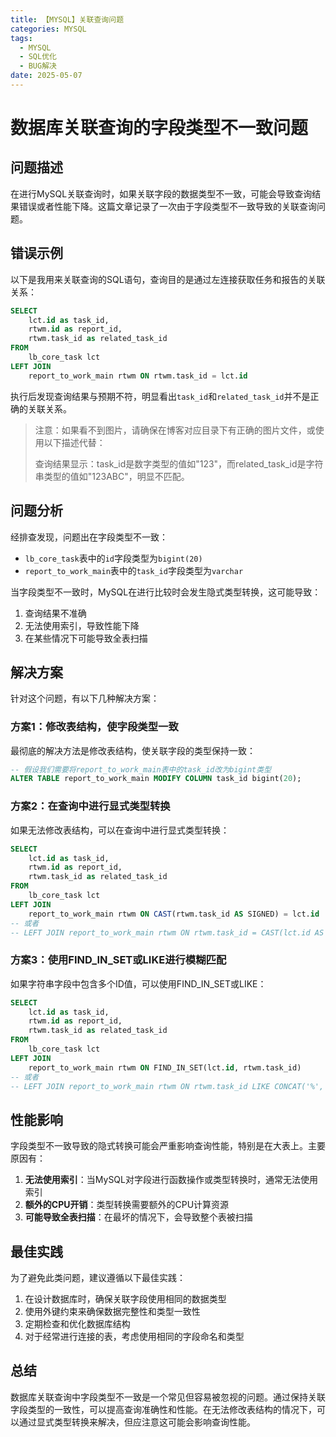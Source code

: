 ```yaml
---
title: 【MYSQL】关联查询问题
categories: MYSQL
tags:
  - MYSQL
  - SQL优化
  - BUG解决
date: 2025-05-07
---
```


# 数据库关联查询的字段类型不一致问题

## 问题描述

在进行MySQL关联查询时，如果关联字段的数据类型不一致，可能会导致查询结果错误或者性能下降。这篇文章记录了一次由于字段类型不一致导致的关联查询问题。

## 错误示例

以下是我用来关联查询的SQL语句，查询目的是通过左连接获取任务和报告的关联关系：

```sql
SELECT 
    lct.id as task_id,
    rtwm.id as report_id,
    rtwm.task_id as related_task_id 
FROM 
    lb_core_task lct 
LEFT JOIN 
    report_to_work_main rtwm ON rtwm.task_id = lct.id
```

执行后发现查询结果与预期不符，明显看出`task_id`和`related_task_id`并不是正确的关联关系。

> 注意：如果看不到图片，请确保在博客对应目录下有正确的图片文件，或使用以下描述代替：
> 
> 查询结果显示：task_id是数字类型的值如"123"，而related_task_id是字符串类型的值如"123ABC"，明显不匹配。

## 问题分析

经排查发现，问题出在字段类型不一致：

- `lb_core_task`表中的`id`字段类型为`bigint(20)`
- `report_to_work_main`表中的`task_id`字段类型为`varchar`

当字段类型不一致时，MySQL在进行比较时会发生隐式类型转换，这可能导致：

1. 查询结果不准确
2. 无法使用索引，导致性能下降
3. 在某些情况下可能导致全表扫描

## 解决方案

针对这个问题，有以下几种解决方案：

### 方案1：修改表结构，使字段类型一致

最彻底的解决方法是修改表结构，使关联字段的类型保持一致：

```sql
-- 假设我们需要将report_to_work_main表中的task_id改为bigint类型
ALTER TABLE report_to_work_main MODIFY COLUMN task_id bigint(20);
```

### 方案2：在查询中进行显式类型转换

如果无法修改表结构，可以在查询中进行显式类型转换：

```sql
SELECT 
    lct.id as task_id,
    rtwm.id as report_id,
    rtwm.task_id as related_task_id 
FROM 
    lb_core_task lct 
LEFT JOIN 
    report_to_work_main rtwm ON CAST(rtwm.task_id AS SIGNED) = lct.id
-- 或者
-- LEFT JOIN report_to_work_main rtwm ON rtwm.task_id = CAST(lct.id AS CHAR)
```

### 方案3：使用FIND_IN_SET或LIKE进行模糊匹配

如果字符串字段中包含多个ID值，可以使用FIND_IN_SET或LIKE：

```sql
SELECT 
    lct.id as task_id,
    rtwm.id as report_id,
    rtwm.task_id as related_task_id 
FROM 
    lb_core_task lct 
LEFT JOIN 
    report_to_work_main rtwm ON FIND_IN_SET(lct.id, rtwm.task_id)
-- 或者
-- LEFT JOIN report_to_work_main rtwm ON rtwm.task_id LIKE CONCAT('%', lct.id, '%')
```

## 性能影响

字段类型不一致导致的隐式转换可能会严重影响查询性能，特别是在大表上。主要原因有：

1. **无法使用索引**：当MySQL对字段进行函数操作或类型转换时，通常无法使用索引
2. **额外的CPU开销**：类型转换需要额外的CPU计算资源
3. **可能导致全表扫描**：在最坏的情况下，会导致整个表被扫描

## 最佳实践

为了避免此类问题，建议遵循以下最佳实践：

1. 在设计数据库时，确保关联字段使用相同的数据类型
2. 使用外键约束来确保数据完整性和类型一致性
3. 定期检查和优化数据库结构
4. 对于经常进行连接的表，考虑使用相同的字段命名和类型

## 总结

数据库关联查询中字段类型不一致是一个常见但容易被忽视的问题。通过保持关联字段类型的一致性，可以提高查询准确性和性能。在无法修改表结构的情况下，可以通过显式类型转换来解决，但应注意这可能会影响查询性能。